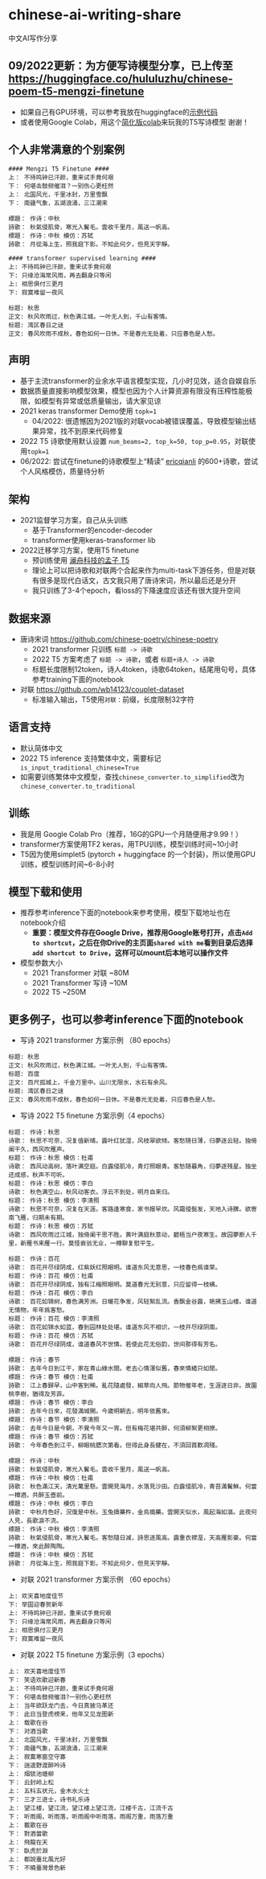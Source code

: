 # chinese-ai-writing-share
中文AI写作分享

## 09/2022更新：为方便写诗模型分享，已上传至 https://huggingface.co/hululuzhu/chinese-poem-t5-mengzi-finetune
- 如果自己有GPU环境，可以参考我放在huggingface的[示例代码](https://huggingface.co/hululuzhu/chinese-poem-t5-mengzi-finetune#%E8%BF%90%E8%A1%8C%E4%BB%A3%E7%A0%81%E7%A4%BA%E4%BE%8B)
- 或者使用Google Colab，用这个[简化版colab](https://colab.research.google.com/github/hululuzhu/chinese-ai-writing-share/blob/main/inference/2022_simple_poem_inference_huggingface.ipynb)来玩我的T5写诗模型
谢谢！


## 个人非常满意的个别案例
```
#### Mengzi T5 Finetune ####
上： 不待鸣钟已汗颜，重来试手竟何艰
下： 何堪击鼓频催泪？一别伤心更枉然
上： 北国风光，千里冰封，万里雪飘
下： 南疆气象，五湖浪涌，三江潮来

標題： 作诗：中秋
詩歌： 秋氣侵肌骨，寒光入鬢毛。雲收千里月，風送一帆高。
標題： 作诗：中秋 模仿：苏轼
詩歌： 月從海上生，照我庭下影。不知此何夕，但見天宇靜。

#### transformer supervised learning ####
上: 不待鸣钟已汗颜，重来试手竟何艰
下: 只缘沧海常风雨，再去翻身只等闲
上: 相思俱付三更月
下: 寂寞难留一夜风

标题: 秋思
正文: 秋风吹雨过，秋色满江城。一叶无人到，千山有客情。
标题: 湾区春日之谜
正文: 春风吹雨不成秋，春色如何一日休。不是春光无处着，只应春色是人愁。
```

## 声明
- 基于主流transformer的业余水平语言模型实现，几小时见效，适合自娱自乐
- 数据质量直接影响模型效果，模型也因为个人计算资源有限没有压榨性能极限，如模型有异常或低质量输出，请大家见谅
- 2021 keras transformer Demo使用 `topk=1`
  - 04/2022: 很遗憾因为2021版的对联vocab被错误覆盖，导致模型输出结果异常，找不到原来代码修复
- 2022 T5 诗歌使用默认设置 `num_beams=2, top_k=50, top_p=0.95`，对联使用`topk=1`
- 06/2022: 尝试在finetune的诗歌模型上“精读” [ericqianli](https://github.com/ericqianli/tianyahaige) 的600+诗歌，尝试个人风格模仿，质量待分析

## 架构
- 2021监督学习方案，自己从头训练
    - 基于Transformer的encoder-decoder
    - transformer使用keras-transformer lib
- 2022迁移学习方案，使用T5 finetune
    - 预训练使用 [澜舟科技的孟子 T5](https://huggingface.co/Langboat/mengzi-t5-base)
    - 理论上可以把诗歌和对联两个合起来作为multi-task下游任务，但是对联有很多是现代白话文，古文我只用了唐诗宋词，所以最后还是分开
    - 我只训练了3-4个epoch，看loss的下降速度应该还有很大提升空间

## 数据来源
- 唐诗宋词 https://github.com/chinese-poetry/chinese-poetry
  - 2021 transformer 只训练 `标题 -> 诗歌`
  - 2022 T5 方案考虑了 `标题 -> 诗歌`，或者 `标题+诗人 -> 诗歌`
  - 标题长度限制12token，诗人4token，诗歌64token，结尾用句号，具体参考training下面的notebook
- 对联 https://github.com/wb14123/couplet-dataset
  - 标准输入输出，T5使用`对联：`前缀，长度限制32字符

## 语言支持
- 默认简体中文
- 2022 T5 inference 支持繁体中文，需要标记 `is_input_traditional_chinese=True`
- 如需要训练繁体中文模型，查找`chinese_converter.to_simplified`改为`chinese_converter.to_traditional`

## 训练
- 我是用 Google Colab Pro（推荐，16G的GPU一个月随便用才9.99！）
- transformer方案使用TF2 keras，用TPU训练，模型训练时间~10小时
- T5因为使用simplet5 (pytorch + huggingface 的一个封装)，所以使用GPU训练，模型训练时间~6-8小时

## 模型下载和使用
- 推荐参考inference下面的notebook来参考使用，模型下载地址也在notebook介绍
  - **重要：模型文件存在Google Drive，推荐用Google账号打开，点击`Add to shortcut`，之后在你Drive的主页面`shared with me`看到目录后选择`add shortcut to Drive`，这样可以mount后本地可以操作文件**
- 模型参数大小
  - 2021 Transformer 对联 ~80M
  - 2021 Transformer 写诗 ~10M
  - 2022 T5 ~250M

## 更多例子，也可以参考inference下面的notebook
- 写诗 2021 transformer 方案示例 （80 epochs）

```
标题: 秋思
正文: 秋风吹雨过，秋色满江城。一叶无人到，千山有客情。
标题: 百度
正文: 百尺孤城上，千金万里中。山川无限水，水石有余风。
标题: 湾区春日之谜
正文: 春风吹雨不成秋，春色如何一日休。不是春光无处着，只应春色是人愁。
```

- 写诗 2022 T5 finetune 方案示例（4 epochs）

```
标题： 作诗：秋思
诗歌： 秋思不可奈，况复值新晴。露叶红犹湿，风枝翠欲倾。客愁随日薄，归夢逐云轻。独倚阑干久，西风吹雁声。
标题： 作诗：秋思 模仿：杜甫
诗歌： 西风动高树，落叶满空庭。白露侵肌冷，青灯照眼青。客愁随暮角，归夢逐残星。独坐还成感，秋声不可听。
标题： 作诗：秋思 模仿：李白
诗歌： 秋色满空山，秋风动客衣。浮云不到处，明月自来归。
标题： 作诗：秋思 模仿：李清照
诗歌： 秋思不可奈，况复在天涯。客路逢寒食，家书报早炊。风霜侵鬓发，天地入诗脾。欲寄南飞雁，归期未有期。
标题： 作诗：秋思 模仿：苏轼
诗歌： 西风吹雨过江城，独倚阑干思不胜。黄叶满庭秋意动，碧梧当户夜寒生。故园夢断人千里，新雁书来雁一行。莫怪衰翁无业，一樽聊复慰平生。

标题： 作诗：百花
诗歌： 百花开尽绿阴成，红紫妖红照眼明。谁道东风无意思，一枝春色爲谁荣。
标题： 作诗：百花 模仿：杜甫
诗歌： 百花开尽绿阴成，独有江梅照眼明。莫道春光无别意，只应留得一枝横。
标题： 作诗：百花 模仿：李白
诗歌： 百花如锦树，春色满芳洲。日暖花争发，风轻絮乱流。香飘金谷露，艳拂玉山楼。谁道无情物，年年爲客愁。
标题： 作诗：百花 模仿：李清照
诗歌： 百花如锦水如蓝，春到园林处处堪。谁道东风不相识，一枝开尽绿阴南。
标题： 作诗：百花 模仿：苏轼
诗歌： 百花开尽绿阴成，谁道春风不世情。若使此花无俗韵，世间那得有芳名。

標題： 作诗：春节
詩歌： 去年今日到江干，家在青山綠水間。老去心情渾似舊，春來情緒只如閒。
標題： 作诗：春节 模仿：杜甫
詩歌： 江上春歸早，山中客到稀。亂花隨處發，細草向人飛。節物催年老，生涯逐日非。故園桃李樹，猶得及芳菲。
標題： 作诗：春节 模仿：李白
詩歌： 去年今日來，花發滿城開。今歲明朝去，明年依舊來。
標題： 作诗：春节 模仿：李清照
詩歌： 去年今日是今朝，不覺今年又一宵。但有梅花堪共醉，何須柳絮更相撩。
標題： 作诗：春节 模仿：苏轼
詩歌： 今年春色到江干，柳眼桃腮次第看。但得此身長健在，不須回首歎凋殘。

標題： 作诗：中秋
詩歌： 秋氣侵肌骨，寒光入鬢毛。雲收千里月，風送一帆高。
標題： 作诗：中秋 模仿：杜甫
詩歌： 秋色滿江天，清光萬里懸。雲開見海月，水落見沙田。白露侵肌冷，青苔滿鬢鮮。何當一樽酒，共醉玉壺前。
標題： 作诗：中秋 模仿：李白
詩歌： 中秋月色好，況復是中秋。玉兔擣藥杵，金烏搗藥。雲開天似水，風起海如漚。此夜何人見，長歌淚不流。
標題： 作诗：中秋 模仿：李清照
詩歌： 秋氣侵肌骨，寒光入鬢毛。客愁隨日減，詩思逐風高。露重衣襟溼，天高雁影豪。何當一樽酒，來此醉陶陶。
標題： 作诗：中秋 模仿：苏轼
詩歌： 月從海上生，照我庭下影。不知此何夕，但見天宇靜。
```

- 对联 2021 transformer 方案示例 （60 epochs）

```
上: 欢天喜地度佳节
下: 举国迎春贺新年
上: 不待鸣钟已汗颜，重来试手竟何艰
下: 只缘沧海常风雨，再去翻身只等闲
上: 相思俱付三更月
下: 寂寞难留一夜风
```

- 对联 2022 T5 finetune 方案示例（3 epochs）
```
上： 欢天喜地度佳节
下： 笑语欢歌迎新春
上： 不待鸣钟已汗颜，重来试手竟何艰
下： 何堪击鼓频催泪?一别伤心更枉然
上： 当年欲跃龙门去，今日真披马革还
下： 此日当登虎榜来，他年又见龙图新
上： 载歌在谷
下： 对酒当歌
上： 北国风光，千里冰封，万里雪飘
下： 南疆气象，五湖浪涌，三江潮来
上： 寂寞寒窗空守寡
下： 逍遥野渡醉吟诗
上： 烟锁池塘柳
下： 云封岭上松
上： 五科五状元，金木水火土
下： 三才三进士，诗书礼乐诗
上： 望江楼，望江流，望江楼上望江流，江楼千古，江流千古
下： 听雨阁，听雨落，听雨阁中听雨落，雨阁万重，雨落万重
上： 載歌在谷
下： 對酒當歌
上： 飛龍在天
下： 臥虎於淵
上： 都說臺北風光好
下： 不曉臺灣景色新
```
